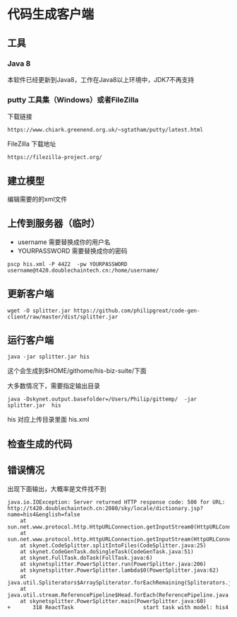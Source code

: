 # 代码生成客户端

## 工具

### Java 8 
本软件已经更新到Java8，工作在Java8以上环境中，JDK7不再支持

### putty 工具集（Windows）或者FileZilla

下载链接
```
https://www.chiark.greenend.org.uk/~sgtatham/putty/latest.html
```


FileZilla 下载地址

```
https://filezilla-project.org/
```


## 建立模型

编辑需要的的xml文件

## 上传到服务器（临时）

* username 需要替换成你的用户名
* YOURPASSWORD 需要替换成你的密码

```
pscp his.xml -P 4422  -pw YOURPASSWORD username@t420.doublechaintech.cn:/home/username/
```


## 更新客户端

```
wget -O splitter.jar https://github.com/philipgreat/code-gen-client/raw/master/dist/splitter.jar

```

## 运行客户端 

```
java -jar splitter.jar his
```
这个会生成到$HOME/githome/his-biz-suite/下面

大多数情况下，需要指定输出目录
```
java -Dskynet.output.basefolder=/Users/Philip/gittemp/  -jar splitter.jar  his
```


his 对应上传目录里面 his.xml

## 检查生成的代码


## 错误情况

出现下面输出，大概率是文件找不到

```
java.io.IOException: Server returned HTTP response code: 500 for URL: http://t420.doublechaintech.cn:2080/sky/locale/dictionary.jsp?name=his4&english=false
	at sun.net.www.protocol.http.HttpURLConnection.getInputStream0(HttpURLConnection.java:1876)
	at sun.net.www.protocol.http.HttpURLConnection.getInputStream(HttpURLConnection.java:1474)
	at skynet.CodeSplitter.splitIntoFiles(CodeSplitter.java:25)
	at skynet.CodeGenTask.doSingleTask(CodeGenTask.java:51)
	at skynet.FullTask.doTask(FullTask.java:6)
	at skynetsplitter.PowerSplitter.run(PowerSplitter.java:206)
	at skynetsplitter.PowerSplitter.lambda$0(PowerSplitter.java:62)
	at java.util.Spliterators$ArraySpliterator.forEachRemaining(Spliterators.java:948)
	at java.util.stream.ReferencePipeline$Head.forEach(ReferencePipeline.java:580)
	at skynetsplitter.PowerSplitter.main(PowerSplitter.java:60)
+       318 ReactTask                      start task with model: his4


```




